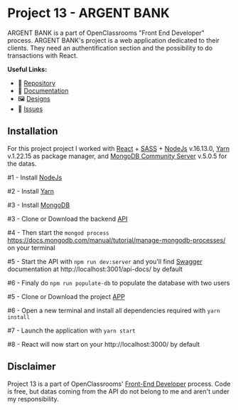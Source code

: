 # Project 13 - ARGENT BANK

ARGENT BANK is a part of OpenClassrooms "Front End Developer" process.
ARGENT BANK's project is a web application dedicated to their clients. They need an authentification section and the possibility to do transactions with React.

**Useful Links:**

- 📁 [Repository](https://github.com/BihelCharly/charlybihel_13_03112021)
- 📑 [Documentation](https://openclassrooms.com/en/paths/314/projects/813/assignment)
- 🖼️ [Designs](https://github.com/BihelCharly/charlybihel_13_api/tree/master/designs)
- 📑 [Issues](https://github.com/BihelCharly/charlybihel_13_api/tree/master/.github/ISSUE_TEMPLATE)

## Installation

For this project project I worked with [React](https://reactjs.org/) + [SASS](https://sass-lang.com/documentation) + [NodeJs](https://nodejs.org/en/) v.16.13.0, [Yarn](https://classic.yarnpkg.com/en/docs/) v.1.22.15 as package manager, and [MongoDB Community Server](https://docs.mongodb.com/) v.5.0.5 for the datas.

#1 - Install [NodeJs](https://nodejs.org/en/download/)

#2 - Install [Yarn](https://classic.yarnpkg.com/lang/en/docs/install/#debian-stable)

#3 - Install [MongoDB](https://www.mongodb.com/try/download/community)

#3 - Clone or Download the backend [API](https://github.com/BihelCharly/charlybihel_13_api)

#4 - Then start the `mongod process` https://docs.mongodb.com/manual/tutorial/manage-mongodb-processes/ on your terminal

#5 - Start the API with `npm run dev:server` and you'll find [Swagger](https://swagger.io/docs/) documentation at http://localhost:3001/api-docs/ by default

#6 - Finaly do `npm run populate-db` to populate the database with two users

#5 - Clone or Download the project [APP](https://github.com/BihelCharly/charlybihel_13_03112021)

#6 - Open a new terminal and install all dependencies required with `yarn install`

#7 - Launch the application with `yarn start`

#8 - React will now start on your http://localhost:3000/ by default

## Disclaimer

Project 13 is a part of OpenClassrooms' [Front-End Developer](https://openclassrooms.com/fr/paths/314-developpeur-front-end) process. Code is free, but datas coming from the API do not belong to me and aren't under my responsibility.
